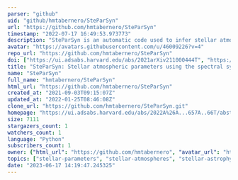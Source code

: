 ```yaml
---
parser: "github"
uid: "github/hmtabernero/SteParSyn"
url: "https://github.com/hmtabernero/SteParSyn"
timestamp: "2022-07-17 16:49:53.973773"
description: "SteParSyn is an automatic code used to infer stellar atmospheric parameters using the spectral synthesis method. "
avatar: "https://avatars.githubusercontent.com/u/46009226?v=4"
repo_url: "https://github.com/hmtabernero/SteParSyn"
doi: ["https://ui.adsabs.harvard.edu/abs/2021arXiv211000444T", "https://ui.adsabs.harvard.edu/abs/2021ascl.soft11016T/abstract"]
title: "SteParSyn: Stellar atmospheric parameters using the spectral synthesis method"
name: "SteParSyn"
full_name: "hmtabernero/SteParSyn"
html_url: "https://github.com/hmtabernero/SteParSyn"
created_at: "2021-09-03T09:15:07Z"
updated_at: "2022-01-25T08:46:08Z"
clone_url: "https://github.com/hmtabernero/SteParSyn.git"
homepage: "https://ui.adsabs.harvard.edu/abs/2022A%26A...657A..66T/abstract"
size: 7111
stargazers_count: 1
watchers_count: 1
language: "Python"
subscribers_count: 1
owner: {"html_url": "https://github.com/hmtabernero", "avatar_url": "https://avatars.githubusercontent.com/u/46009226?v=4", "login": "hmtabernero", "type": "User"}
topics: ["stellar-parameters", "stellar-atmospheres", "stellar-astrophysics"]
date: "2023-06-17 14:19:47.245325"
---
```

